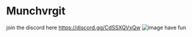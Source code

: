 # Munchvrgit
join the discord here https://discord.gg/CdSSXQVxQw
![image](https://github.com/user-attachments/assets/9cb1b34b-24ff-47ea-a8ec-e3d4232ae442)
have fun
